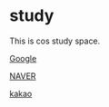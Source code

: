 # study

This is cos study space.

[Google](https://www.google.com)

[NAVER](https://www.naver.com)

[kakao](https://www.kakaocorp.com)